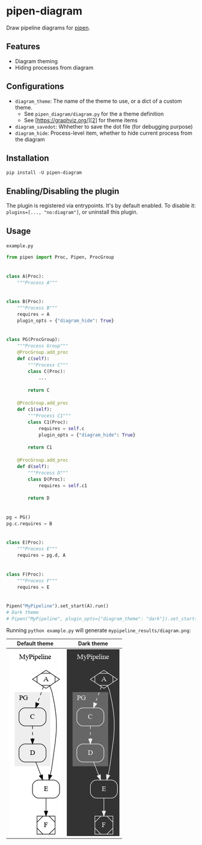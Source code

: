 # pipen-diagram

Draw pipeline diagrams for [pipen][1].

## Features

- Diagram theming
- Hiding processes from diagram

## Configurations

- `diagram_theme`: The name of the theme to use, or a dict of a custom theme.
  - See `pipen_diagram/diagram.py` for the a theme definition
  - See [https://graphviz.org/][2] for theme items
- `diagram_savedot`: Whhether to save the dot file (for debugging purpose)
- `diagram_hide`: Process-level item, whether to hide current process from the diagram

## Installation

```shell
pip install -U pipen-diagram
```

## Enabling/Disabling the plugin

The plugin is registered via entrypoints. It's by default enabled. To disable it:
`plugins=[..., "no:diagram"]`, or uninstall this plugin.

## Usage

`example.py`

```python
from pipen import Proc, Pipen, ProcGroup


class A(Proc):
    """Process A"""


class B(Proc):
    """Process B"""
    requires = A
    plugin_opts = {"diagram_hide": True}


class PG(ProcGroup):
    """Process Group"""
    @ProcGroup.add_proc
    def c(self):
        """Process C"""
        class C(Proc):
            ...

        return C

    @ProcGroup.add_proc
    def c1(self):
        """Process C1"""
        class C1(Proc):
            requires = self.c
            plugin_opts = {"diagram_hide": True}

        return C1

    @ProcGroup.add_proc
    def d(self):
        """Process D"""
        class D(Proc):
            requires = self.c1

        return D


pg = PG()
pg.c.requires = B


class E(Proc):
    """Process E"""
    requires = pg.d, A


class F(Proc):
    """Process F"""
    requires = E


Pipen("MyPipeline").set_start(A).run()
# Dark theme
# Pipen("MyPipeline", plugin_opts={"diagram_theme": "dark"}).set_start(A).run()
```

Running `python example.py` will generate `mypipeline_results/diagram.png`:

| Default theme | Dark theme |
| ----------- | ---------- |
| ![diagram](./diagram.png) | ![diagram](./diagram_dark.png) |

[1]: https://github.com/pwwang/pipen
[2]: https://graphviz.org/
